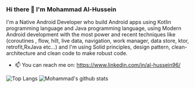 ### Hi there 👋 I'm Mohammad Al-Hussein
I'm a Native Android Developer who build Android apps using Kotlin programming language and Java programming language, using Modern Android development with the most power and recent techniques like (coroutines , flow, hilt, live data, navigation, work manager, data store, ktor, retrofit,RxJava etc...) and I'm using Solid principles, design pattern, clean-architecture and clean code to make robust code.

- 📫 You can reach me on: https://www.linkedin.com/in/al-hussein96/

![Top Langs](https://github-readme-stats.vercel.app/api/top-langs/?username=Al-Hussein-96&show_icons=true&theme=tokyonight)
![Mohammad's github stats](https://github-readme-stats.vercel.app/api?username=Al-Hussein-96&show_icons=true&theme=tokyonight)
<!--
**Al-Hussein-96/Al-Hussein-96** is a ✨ _special_ ✨ repository because its `README.md` (this file) appears on your GitHub profile.

Here are some ideas to get you started:

- 🔭 I’m currently working on ...
- 🌱 I’m currently learning ...
- 👯 I’m looking to collaborate on ...
- 🤔 I’m looking for help with ...
- 💬 Ask me about ...
- 📫 How to reach me: ...
- 😄 Pronouns: ...
- ⚡ Fun fact: ...
-->
